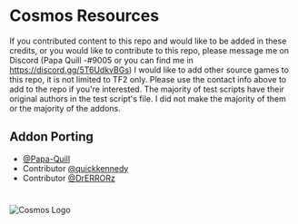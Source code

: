 
# Cosmos Resources

If you contributed content to this repo and would like to be added in these credits, or you would like to contribute to this repo, please message me on Discord (Papa Quill -#9005 or you can find me in https://discord.gg/5T6UdkvBGs)
I would like to add other source games to this repo, it is not limited to TF2 only. Please use the contact info above to add to the repo if you're interested.
The majority of test scripts have their original authors in the test script's file. I did not make the majority of them or the majority of the addons.

## Addon Porting

- [@Papa-Quill](https://www.github.com/Papa-Quill)
- Contributor [@quickkennedy](https://github.com/quickkennedy)
- Contributor [@DrERRORz](https://github.com/DrERRORz)

#

![Cosmos Logo](https://cdn.discordapp.com/attachments/902236917544935424/1073671264964706344/TF2_Logo.png)
